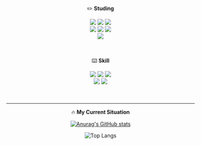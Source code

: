 <div align="center">
  <p>✏️ <b>Studing</b></p>
  <div>
    <img src="https://img.shields.io/badge/next.js-000000?style=flat&logo=next.js&logoColor=white"/>
    <img src="https://img.shields.io/badge/React-61DAFB?style=flat&logo=React&logoColor=white"/>
    <img src="https://img.shields.io/badge/TypeScript-3178C6?style=flat&logo=TypeScript&logoColor=white"/><br/>
    <img src="https://img.shields.io/badge/Firebase-FFCA28?style=flat&logo=firebase&logoColor=white"/> 
    <img src="https://img.shields.io/badge/Redux-764ABC?style=flat&logo=Redux&logoColor=white"/>
    <img src="https://img.shields.io/badge/styled-components-DB7093?style=flat&logo=styled-components&logoColor=white"/><br/>
    <img src="https://img.shields.io/badge/MUI-007FFF?style=flat&logo=MUI&logoColor=white"/>
  </div>
</div>
<br/><br/>
<div align="center">
  <p>⌨️ <b>Skill</b></p>
  <div>
    <img src="https://img.shields.io/badge/HTML5-E34F26?style=flat&logo=HTML5&logoColor=white"/>
    <img src="https://img.shields.io/badge/CSS3-1572B6?style=flat&logo=CSS3&logoColor=white"/>
    <img src="https://img.shields.io/badge/PHP-777BB4?style=flat&logo=PHP&logoColor=white"/><br/>
    <img src="https://img.shields.io/badge/MySQL-4479A1?style=flat&logo=MySQL&logoColor=white"/>
    <img src="https://img.shields.io/badge/JavaScript-F7DF1E?style=flat&logo=JavaScript&logoColor=white"/>
  </div>
</div>
<br/><br/>
<hr />

<div align="center">
  <p>🔥 <b>My Current Situation</b></p>
  
  [![Anurag's GitHub stats](https://github-readme-stats.vercel.app/api?username=jin123457&&count_private=true&a&show_icons=true&theme=github_dark)](https://github.com/anuraghazra/github-readme-stats)

  ![Top Langs](https://github-readme-stats.vercel.app/api/top-langs/?username=jin123457&layout=compact&theme=github_dark)
</div>
